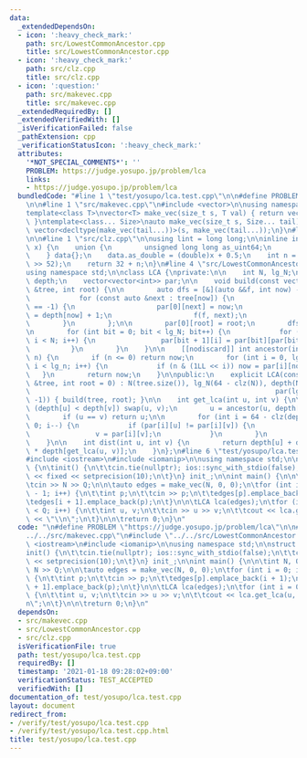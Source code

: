 ```yaml
---
data:
  _extendedDependsOn:
  - icon: ':heavy_check_mark:'
    path: src/LowestCommonAncestor.cpp
    title: src/LowestCommonAncestor.cpp
  - icon: ':heavy_check_mark:'
    path: src/clz.cpp
    title: src/clz.cpp
  - icon: ':question:'
    path: src/makevec.cpp
    title: src/makevec.cpp
  _extendedRequiredBy: []
  _extendedVerifiedWith: []
  _isVerificationFailed: false
  _pathExtension: cpp
  _verificationStatusIcon: ':heavy_check_mark:'
  attributes:
    '*NOT_SPECIAL_COMMENTS*': ''
    PROBLEM: https://judge.yosupo.jp/problem/lca
    links:
    - https://judge.yosupo.jp/problem/lca
  bundledCode: "#line 1 \"test/yosupo/lca.test.cpp\"\n\n#define PROBLEM \"https://judge.yosupo.jp/problem/lca\"\
    \n\n#line 1 \"src/makevec.cpp\"\n#include <vector>\n\nusing namespace std;\n\n\
    template<class T>\nvector<T> make_vec(size_t s, T val) { return vector<T>(s, val);\
    \ }\ntemplate<class... Size>\nauto make_vec(size_t s, Size... tail) {\n    return\
    \ vector<decltype(make_vec(tail...))>(s, make_vec(tail...));\n}\n#line 2 \"src/LowestCommonAncestor.cpp\"\
    \n\n#line 1 \"src/clz.cpp\"\n\nusing lint = long long;\n\ninline int clz(lint\
    \ x) {\n    union {\n        unsigned long long as_uint64;\n        double as_double;\n\
    \    } data{};\n    data.as_double = (double)x + 0.5;\n    int n = 1054 - (int)(data.as_uint64\
    \ >> 52);\n    return 32 + n;\n}\n#line 4 \"src/LowestCommonAncestor.cpp\"\n\n\
    using namespace std;\n\nclass LCA {\nprivate:\n\n    int N, lg_N;\n    vector<int>\
    \ depth;\n    vector<vector<int>> par;\n\n    void build(const vector<vector<int>>\
    \ &tree, int root) {\n\n        auto dfs = [&](auto &&f, int now) -> void {\n\
    \            for (const auto &next : tree[now]) {\n                if (par[0][next]\
    \ == -1) {\n                    par[0][next] = now;\n                    depth[next]\
    \ = depth[now] + 1;\n                    f(f, next);\n                }\n    \
    \        }\n        };\n\n        par[0][root] = root;\n        dfs(dfs, root);\n\
    \n        for (int bit = 0; bit < lg_N; bit++) {\n            for (int i = 0;\
    \ i < N; i++) {\n                par[bit + 1][i] = par[bit][par[bit][i]];\n  \
    \          }\n        }\n    }\n\n    [[nodiscard]] int ancestor(int now, int\
    \ n) {\n        if (n <= 0) return now;\n        for (int i = 0, lg_n = 64 - clz(n);\
    \ i < lg_n; i++) {\n            if (n & (1LL << i)) now = par[i][now];\n     \
    \   }\n        return now;\n    }\n\npublic:\n    explicit LCA(const vector<vector<int>>\
    \ &tree, int root = 0) : N(tree.size()), lg_N(64 - clz(N)), depth(N),\n      \
    \                                                            par(lg_N + 1, vector<int>(N,\
    \ -1)) { build(tree, root); }\n\n    int get_lca(int u, int v) {\n\n        if\
    \ (depth[u] < depth[v]) swap(u, v);\n        u = ancestor(u, depth[u] - depth[v]);\n\
    \        if (u == v) return u;\n\n        for (int i = 64 - clz(depth[u]); i >=\
    \ 0; i--) {\n            if (par[i][u] != par[i][v]) {\n                u = par[i][u];\n\
    \                v = par[i][v];\n            }\n        }\n        return par[0][u];\n\
    \    }\n\n    int dist(int u, int v) {\n        return depth[u] + depth[v] - 2\
    \ * depth[get_lca(u, v)];\n    }\n};\n#line 6 \"test/yosupo/lca.test.cpp\"\n\n\
    #include <iostream>\n#include <iomanip>\n\nusing namespace std;\n\nstruct init\
    \ {\n\tinit() {\n\t\tcin.tie(nullptr); ios::sync_with_stdio(false);\n\t\tcout\
    \ << fixed << setprecision(10);\n\t}\n} init_;\n\nint main() {\n\n\tint N, Q;\n\
    \tcin >> N >> Q;\n\n\tauto edges = make_vec(N, 0, 0);\n\tfor (int i = 0; i < N\
    \ - 1; i++) {\n\t\tint p;\n\t\tcin >> p;\n\t\tedges[p].emplace_back(i + 1);\n\t\
    \tedges[i + 1].emplace_back(p);\n\t}\n\n\tLCA lca(edges);\n\tfor (int i = 0; i\
    \ < Q; i++) {\n\t\tint u, v;\n\t\tcin >> u >> v;\n\t\tcout << lca.get_lca(u, v)\
    \ << \"\\n\";\n\t}\n\n\treturn 0;\n}\n"
  code: "\n#define PROBLEM \"https://judge.yosupo.jp/problem/lca\"\n\n#include \"\
    ../../src/makevec.cpp\"\n#include \"../../src/LowestCommonAncestor.cpp\"\n\n#include\
    \ <iostream>\n#include <iomanip>\n\nusing namespace std;\n\nstruct init {\n\t\
    init() {\n\t\tcin.tie(nullptr); ios::sync_with_stdio(false);\n\t\tcout << fixed\
    \ << setprecision(10);\n\t}\n} init_;\n\nint main() {\n\n\tint N, Q;\n\tcin >>\
    \ N >> Q;\n\n\tauto edges = make_vec(N, 0, 0);\n\tfor (int i = 0; i < N - 1; i++)\
    \ {\n\t\tint p;\n\t\tcin >> p;\n\t\tedges[p].emplace_back(i + 1);\n\t\tedges[i\
    \ + 1].emplace_back(p);\n\t}\n\n\tLCA lca(edges);\n\tfor (int i = 0; i < Q; i++)\
    \ {\n\t\tint u, v;\n\t\tcin >> u >> v;\n\t\tcout << lca.get_lca(u, v) << \"\\\
    n\";\n\t}\n\n\treturn 0;\n}\n"
  dependsOn:
  - src/makevec.cpp
  - src/LowestCommonAncestor.cpp
  - src/clz.cpp
  isVerificationFile: true
  path: test/yosupo/lca.test.cpp
  requiredBy: []
  timestamp: '2021-01-18 09:28:02+09:00'
  verificationStatus: TEST_ACCEPTED
  verifiedWith: []
documentation_of: test/yosupo/lca.test.cpp
layout: document
redirect_from:
- /verify/test/yosupo/lca.test.cpp
- /verify/test/yosupo/lca.test.cpp.html
title: test/yosupo/lca.test.cpp
---
```

